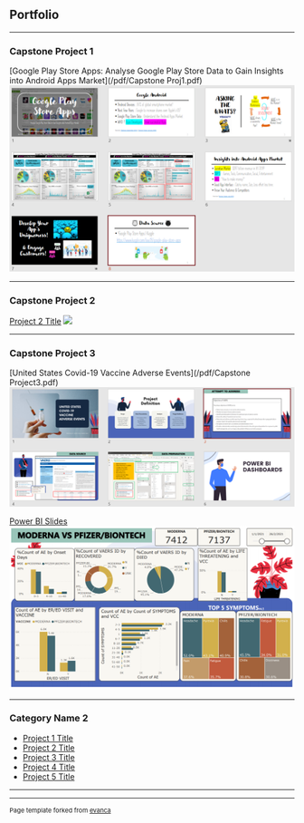 ## Portfolio

---

### Capstone Project 1 

[Google Play Store Apps: 
Analyse Google Play Store Data to Gain Insights into Android Apps Market](/pdf/Capstone Proj1.pdf)
<img src="images/Capstone_Proj1_image.PNG"/>

---

### Capstone Project 2 

[Project 2 Title](/pdf/sample_presentation.pdf)
<img src="images/dummy_thumbnail.jpg?raw=true"/>

---

### Capstone Project 3 

[United States Covid-19 Vaccine Adverse Events](/pdf/Capstone Project3.pdf)
<img src="images/CapstoneProj3_ppt_image.PNG"/>

[Power BI Slides](/pdf/CapstoneProj3_Draft5.pdf)
<img src="images/CapstoneProj3_image.PNG"/>

---

### Category Name 2

- [Project 1 Title](http://example.com/)
- [Project 2 Title](http://example.com/)
- [Project 3 Title](http://example.com/)
- [Project 4 Title](http://example.com/)
- [Project 5 Title](http://example.com/)

---




---
<p style="font-size:11px">Page template forked from <a href="https://github.com/evanca/quick-portfolio">evanca</a></p>
<!-- Remove above link if you don't want to attibute -->
